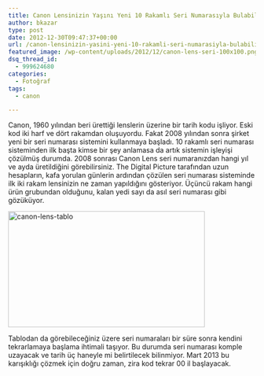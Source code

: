 ```yaml
---
title: Canon Lensinizin Yaşını Yeni 10 Rakamlı Seri Numarasıyla Bulabilirsiniz
author: bkazar
type: post
date: 2012-12-30T09:47:37+00:00
url: /canon-lensinizin-yasini-yeni-10-rakamli-seri-numarasiyla-bulabilirsiniz/
featured_image: /wp-content/uploads/2012/12/canon-lens-seri-100x100.png
dsq_thread_id:
  - 999624680
categories:
  - Fotoğraf
tags:
  - canon

---
```

Canon, 1960 yılından beri ürettiği lenslerin üzerine bir tarih kodu işliyor. Eski kod iki harf ve dört rakamdan oluşuyordu. Fakat 2008 yılından sonra şirket yeni bir seri numarası sistemini kullanmaya başladı. 10 rakamlı seri numarası sisteminden ilk başta kimse bir şey anlamasa da artık sistemin işleyişi çözülmüş durumda. 2008 sonrası Canon Lens seri numaranızdan hangi yıl ve ayda üretildiğini görebilirsiniz. The Digital Picture tarafından uzun hesapların, kafa yorulan günlerin ardından çözülen seri numarası sisteminde ilk iki rakam lensinizin ne zaman yapıldığını gösteriyor. Üçüncü rakam hangi ürün grubundan olduğunu, kalan yedi sayı da asıl seri numarası gibi gözüküyor.

<img class="aligncenter size-large wp-image-10267" alt="canon-lens-tablo" src="https://www.murekkep.org/wp-content/uploads/2012/12/canon-lens-tablo-400x236.png" width="400" height="236" srcset="https://www.murekkep.org/wp-content/uploads/2012/12/canon-lens-tablo-400x236.png 400w, https://www.murekkep.org/wp-content/uploads/2012/12/canon-lens-tablo-50x29.png 50w, https://www.murekkep.org/wp-content/uploads/2012/12/canon-lens-tablo-125x74.png 125w, https://www.murekkep.org/wp-content/uploads/2012/12/canon-lens-tablo-300x177.png 300w, https://www.murekkep.org/wp-content/uploads/2012/12/canon-lens-tablo-514x305.png 514w, https://www.murekkep.org/wp-content/uploads/2012/12/canon-lens-tablo.png 611w" sizes="(max-width: 400px) 100vw, 400px" /> 

Tablodan da görebileceğiniz üzere seri numaraları bir süre sonra kendini tekrarlamaya başlama ihtimali taşıyor. Bu durumda seri numarası komple uzayacak ve tarih üç haneyle mi belirtilecek bilinmiyor. Mart 2013 bu karışıklığı çözmek için doğru zaman, zira kod tekrar 00 il başlayacak.